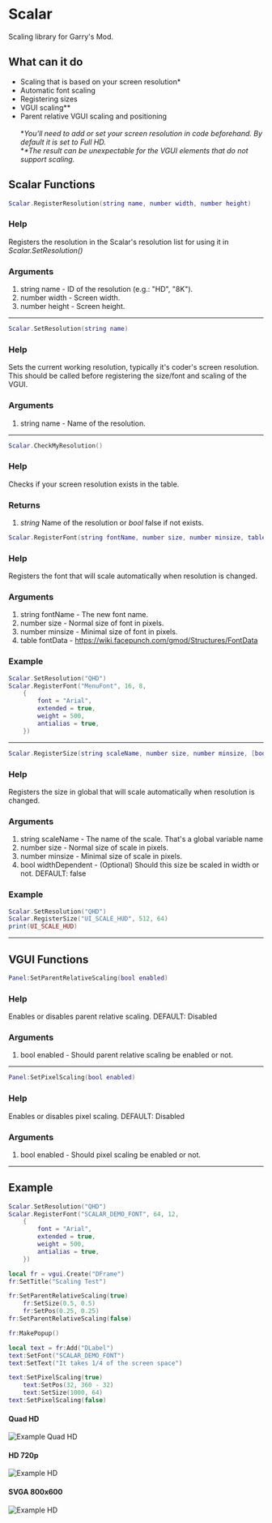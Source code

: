 # Scalar
Scaling library for Garry's Mod.
## What can it do
* Scaling that is based on your screen resolution\*
* Automatic font scaling
* Registering sizes
* VGUI scaling\*\*
* Parent relative VGUI scaling and positioning\
\
\**You'll need to add or set your screen resolution in code beforehand. By default it is set to Full HD.*  
\**\*The result can be unexpectable for the VGUI elements that do not support scaling.*

## Scalar Functions
```lua
Scalar.RegisterResolution(string name, number width, number height)
```
### Help
Registers the resolution in the Scalar's resolution list for using it in *Scalar.SetResolution()*
### Arguments
1. string name - ID of the resolution (e.g.: "HD", "8K").
2. number width - Screen width.
3. number height - Screen height.
---
```lua
Scalar.SetResolution(string name)
```
### Help
Sets the current working resolution, typically it's coder's screen resolution. This should be called before registering the size/font and scaling of the VGUI.
### Arguments
1. string name - Name of the resolution.
---
```lua
Scalar.CheckMyResolution()
```
### Help
Checks if your screen resolution exists in the table.
### Returns
1. *string* Name of the resolution or *bool* false if not exists.

```lua
Scalar.RegisterFont(string fontName, number size, number minsize, table fontData)
```
### Help
Registers the font that will scale automatically when resolution is changed.
### Arguments
1. string fontName - The new font name.
2. number size - Normal size of font in pixels.
3. number minsize - Minimal size of font in pixels.
4. table fontData - https://wiki.facepunch.com/gmod/Structures/FontData
### Example
```lua 
Scalar.SetResolution("QHD")
Scalar.RegisterFont("MenuFont", 16, 8,
    {
        font = "Arial",
        extended = true,
        weight = 500,
        antialias = true,
    })
```
---
```lua
Scalar.RegisterSize(string scaleName, number size, number minsize, [bool widthDependent = false])
```
### Help
Registers the size in global that will scale automatically when resolution is changed.
### Arguments
1. string scaleName - The name of the scale. That's a global variable name
2. number size - Normal size of scale in pixels.
3. number minsize - Minimal size of scale in pixels.
4. bool widthDependent - (Optional) Should this size be scaled in width or not. DEFAULT: false
### Example
```lua
Scalar.SetResolution("QHD")
Scalar.RegisterSize("UI_SCALE_HUD", 512, 64)
print(UI_SCALE_HUD)
```
---
## VGUI Functions
```lua
Panel:SetParentRelativeScaling(bool enabled)
```
### Help
Enables or disables parent relative scaling. DEFAULT: Disabled
### Arguments
1. bool enabled - Should parent relative scaling be enabled or not.
---
```lua
Panel:SetPixelScaling(bool enabled)
```
### Help
Enables or disables pixel scaling. DEFAULT: Disabled
### Arguments
1. bool enabled - Should pixel scaling be enabled or not.
---
## Example
```lua
Scalar.SetResolution("QHD")
Scalar.RegisterFont("SCALAR_DEMO_FONT", 64, 12,
    {
        font = "Arial",
        extended = true,
        weight = 500,
        antialias = true,
    })

local fr = vgui.Create("DFrame")
fr:SetTitle("Scaling Test")

fr:SetParentRelativeScaling(true)
    fr:SetSize(0.5, 0.5)
    fr:SetPos(0.25, 0.25)
fr:SetParentRelativeScaling(false)

fr:MakePopup()

local text = fr:Add("DLabel")
text:SetFont("SCALAR_DEMO_FONT")
text:SetText("It takes 1/4 of the screen space")

text:SetPixelScaling(true)
    text:SetPos(32, 360 - 32)
    text:SetSize(1000, 64)
text:SetPixelScaling(false)
```
#### Quad HD
![Example Quad HD](https://imgur.com/peTeDu1.png)
#### HD 720p
![Example HD](https://imgur.com/of6Gdsk.png)
#### SVGA 800x600
![Example HD](https://imgur.com/CrwaNfe.png)
